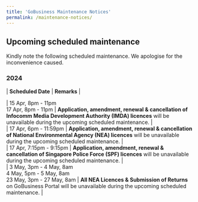 ```yaml
---
title: 'GoBusiness Maintenance Notices'
permalink: /maintenance-notices/
---
```


## Upcoming scheduled maintenance

Kindly note the following scheduled maintenance. We apologise for the inconvenience caused.

### 2024 

| **Scheduled Date** | **Remarks** |  
    
| 15 Apr, 8pm - 11pm<br>17 Apr, 8pm - 11pm | **Application, amendment, renewal & cancellation of Infocomm Media Development Authority (IMDA) licences** will be unavailable during the upcoming scheduled maintenance. |      
| 17 Apr, 6pm - 11:59pm | **Application, amendment, renewal & cancellation of National Environmental Agency (NEA) licences** will be unavailable during the upcoming scheduled maintenance. |       
| 17 Apr, 7:15pm - 9:15pm | **Application, amendment, renewal & cancellation of Singapore Police Force (SPF) licences** will be unavailable during the upcoming scheduled maintenance. |    
| 3 May, 3pm - 4 May, 8am<br>4 May, 5pm - 5 May, 8am<br>23 May, 3pm - 27 May, 8am | **All NEA Licences & Submission of Returns** on GoBusiness Portal will be unavailable during the upcoming scheduled maintenance. |  


<script src="/jquery/jquery.min.js"></script>
<script src="/jquery/resize-tables.js"></script>
